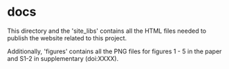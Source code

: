 # docs



 This directory and the 'site_libs' contains all the HTML files needed to publish the website related to this project. 
 
 
 
 Additionally, 'figures' contains all the PNG files for figures 1 - 5 in the paper and S1-2 in supplementary (doi:XXXX).  
